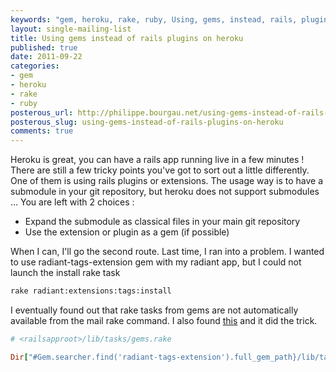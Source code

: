 ```yaml
---
keywords: "gem, heroku, rake, ruby, Using, gems, instead, rails, plugins"
layout: single-mailing-list
title: Using gems instead of rails plugins on heroku
published: true
date: 2011-09-22
categories:
- gem
- heroku
- rake
- ruby
posterous_url: http://philippe.bourgau.net/using-gems-instead-of-rails-plugins-on-heroku
posterous_slug: using-gems-instead-of-rails-plugins-on-heroku
comments: true
---
```

Heroku is great, you can have a rails app running live in a few minutes ! There are still a few tricky points you've got to sort out a little differently. One of them is using rails plugins or extensions. The usage way is to have a submodule in your git repository, but heroku does not support submodules ... You are left with 2 choices :

* Expand the submodule as classical files in your main git repository
* Use the extension or plugin as a gem (if possible)

When I can, I'll go the second route. Last time, I ran into a problem. I wanted to use radiant-tags-extension gem with my radiant app, but I could not launch the install rake task

```sh
rake radiant:extensions:tags:install
```

I eventually found out that rake tasks from gems are not automatically available from the mail rake command. I also found [this](http://ggr.com/how-to-include-a-gems-rake-tasks-in-your-rails-app.html) and it did the trick.

```ruby
# <railsapproot>/lib/tasks/gems.rake

Dir["#Gem.searcher.find('radiant-tags-extension').full_gem_path}/lib/tasks/*.rake"].each { |ext| load ext }
```
